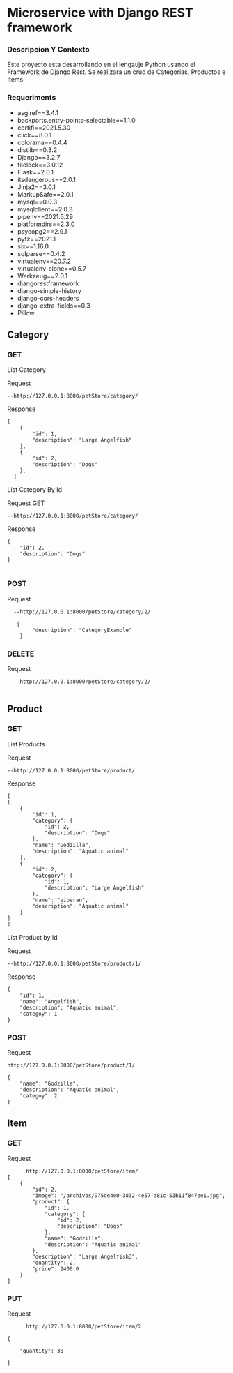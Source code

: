 

# Microservice with Django REST framework

### Descripcion Y Contexto

Este proyecto esta desarrollando en el lengauje Python usando el Framework de Django Rest. Se realizara un crud de Categorias, Productos e Items.


### Requeriments

- asgiref==3.4.1
- backports.entry-points-selectable==1.1.0
- certifi==2021.5.30
- click==8.0.1
- colorama==0.4.4
- distlib==0.3.2
- Django==3.2.7
- filelock==3.0.12
- Flask==2.0.1
- itsdangerous==2.0.1
- Jinja2==3.0.1
- MarkupSafe==2.0.1
- mysql==0.0.3
- mysqlclient==2.0.3
- pipenv==2021.5.29
- platformdirs==2.3.0
- psycopg2==2.9.1
- pytz==2021.1
- six==1.16.0
- sqlparse==0.4.2
- virtualenv==20.7.2
- virtualenv-clone==0.5.7
- Werkzeug==2.0.1
- djangorestframework
- django-simple-history
- django-cors-headers
- django-extra-fields==0.3
- Pillow




## Category

### GET

List Category

Request 

    --http://127.0.0.1:8000/petStore/category/
 
Response 
 
```
[
    {
        "id": 1,
        "description": "Large Angelfish"
    },
    {
        "id": 2,
        "description": "Dogs"
    },
  ]
```
    
 List Category By Id
 
 Request GET
 
    --http://127.0.0.1:8000/petStore/category/
    
Response

```
{
    "id": 2,
    "description": "Dogs"
}
   
 ```
   
### POST

Request 

```
  --http://127.0.0.1:8000/petStore/category/2/
  
   {
        "description": "CategoryExample"
    }

```

### DELETE

Request 

```
    http://127.0.0.1:8000/petStore/category/2/
    
```


## Product

### GET

List Products

Request 

    --http://127.0.0.1:8000/petStore/product/
    
Response

```
[
[
    {
        "id": 1,
        "category": {
            "id": 2,
            "description": "Dogs"
        },
        "name": "Godzilla",
        "description": "Aquatic animal"
    },
    {
        "id": 2,
        "category": {
            "id": 1,
            "description": "Large Angelfish"
        },
        "name": "ziberan",
        "description": "Aquatic animal"
    }
]
]

```

List Product by Id


Request 

    --http://127.0.0.1:8000/petStore/product/1/
    
    
Response

```
{
    "id": 1,
    "name": "Angelfish",
    "description": "Aquatic animal",
    "categoy": 1
}

```


### POST 


Request
```
http://127.0.0.1:8000/petStore/product/1/

{
    "name": "Godzilla",
    "description": "Aquatic animal",
    "categoy": 2
}

```


## Item

### GET

Request 

```
      http://127.0.0.1:8000/petStore/item/
[
    {
        "id": 2,
        "image": "/archivos/975de4e0-3832-4e57-a81c-53b11f847ee1.jpg",
        "product": {
            "id": 1,
            "category": {
                "id": 2,
                "description": "Dogs"
            },
            "name": "Godzilla",
            "description": "Aquatic animal"
        },
        "description": "Large Angelfish3",
        "quantity": 2,
        "price": 2400.0
    }  
]

```
### PUT

Request


```
      http://127.0.0.1:8000/petStore/item/2

{
  
    "quantity": 30

}
```
